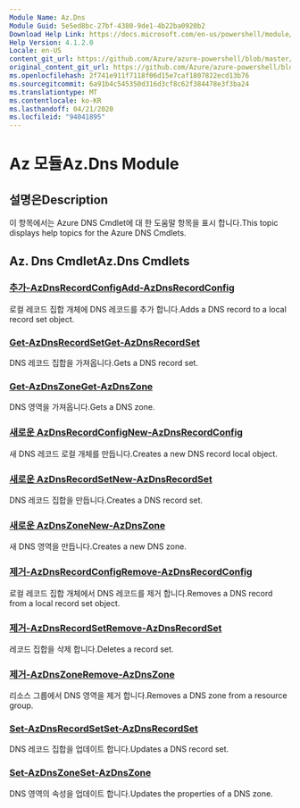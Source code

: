 ```yaml
---
Module Name: Az.Dns
Module Guid: 5e5ed8bc-27bf-4380-9de1-4b22ba0920b2
Download Help Link: https://docs.microsoft.com/en-us/powershell/module/az.dns
Help Version: 4.1.2.0
Locale: en-US
content_git_url: https://github.com/Azure/azure-powershell/blob/master/src/Dns/Dns/help/Az.DNS.md
original_content_git_url: https://github.com/Azure/azure-powershell/blob/master/src/Dns/Dns/help/Az.DNS.md
ms.openlocfilehash: 2f741e911f7118f06d15e7caf1807822ecd13b76
ms.sourcegitcommit: 6a91b4c545350d316d3cf8c62f384478e3f3ba24
ms.translationtype: MT
ms.contentlocale: ko-KR
ms.lasthandoff: 04/21/2020
ms.locfileid: "94041895"
---
```

# <span data-ttu-id="2c475-101">Az 모듈</span><span class="sxs-lookup"><span data-stu-id="2c475-101">Az.Dns Module</span></span>
## <span data-ttu-id="2c475-102">설명은</span><span class="sxs-lookup"><span data-stu-id="2c475-102">Description</span></span>
<span data-ttu-id="2c475-103">이 항목에서는 Azure DNS Cmdlet에 대 한 도움말 항목을 표시 합니다.</span><span class="sxs-lookup"><span data-stu-id="2c475-103">This topic displays help topics for the Azure DNS Cmdlets.</span></span>

## <span data-ttu-id="2c475-104">Az. Dns Cmdlet</span><span class="sxs-lookup"><span data-stu-id="2c475-104">Az.Dns Cmdlets</span></span>
### [<span data-ttu-id="2c475-105">추가-AzDnsRecordConfig</span><span class="sxs-lookup"><span data-stu-id="2c475-105">Add-AzDnsRecordConfig</span></span>](Add-AzDnsRecordConfig.md)
<span data-ttu-id="2c475-106">로컬 레코드 집합 개체에 DNS 레코드를 추가 합니다.</span><span class="sxs-lookup"><span data-stu-id="2c475-106">Adds a DNS record to a local record set object.</span></span>

### [<span data-ttu-id="2c475-107">Get-AzDnsRecordSet</span><span class="sxs-lookup"><span data-stu-id="2c475-107">Get-AzDnsRecordSet</span></span>](Get-AzDnsRecordSet.md)
<span data-ttu-id="2c475-108">DNS 레코드 집합을 가져옵니다.</span><span class="sxs-lookup"><span data-stu-id="2c475-108">Gets a DNS record set.</span></span>

### [<span data-ttu-id="2c475-109">Get-AzDnsZone</span><span class="sxs-lookup"><span data-stu-id="2c475-109">Get-AzDnsZone</span></span>](Get-AzDnsZone.md)
<span data-ttu-id="2c475-110">DNS 영역을 가져옵니다.</span><span class="sxs-lookup"><span data-stu-id="2c475-110">Gets a DNS zone.</span></span>

### [<span data-ttu-id="2c475-111">새로운 AzDnsRecordConfig</span><span class="sxs-lookup"><span data-stu-id="2c475-111">New-AzDnsRecordConfig</span></span>](New-AzDnsRecordConfig.md)
<span data-ttu-id="2c475-112">새 DNS 레코드 로컬 개체를 만듭니다.</span><span class="sxs-lookup"><span data-stu-id="2c475-112">Creates a new DNS record local object.</span></span>

### [<span data-ttu-id="2c475-113">새로운 AzDnsRecordSet</span><span class="sxs-lookup"><span data-stu-id="2c475-113">New-AzDnsRecordSet</span></span>](New-AzDnsRecordSet.md)
<span data-ttu-id="2c475-114">DNS 레코드 집합을 만듭니다.</span><span class="sxs-lookup"><span data-stu-id="2c475-114">Creates a DNS record set.</span></span>

### [<span data-ttu-id="2c475-115">새로운 AzDnsZone</span><span class="sxs-lookup"><span data-stu-id="2c475-115">New-AzDnsZone</span></span>](New-AzDnsZone.md)
<span data-ttu-id="2c475-116">새 DNS 영역을 만듭니다.</span><span class="sxs-lookup"><span data-stu-id="2c475-116">Creates a new DNS zone.</span></span>

### [<span data-ttu-id="2c475-117">제거-AzDnsRecordConfig</span><span class="sxs-lookup"><span data-stu-id="2c475-117">Remove-AzDnsRecordConfig</span></span>](Remove-AzDnsRecordConfig.md)
<span data-ttu-id="2c475-118">로컬 레코드 집합 개체에서 DNS 레코드를 제거 합니다.</span><span class="sxs-lookup"><span data-stu-id="2c475-118">Removes a DNS record from a local record set object.</span></span>

### [<span data-ttu-id="2c475-119">제거-AzDnsRecordSet</span><span class="sxs-lookup"><span data-stu-id="2c475-119">Remove-AzDnsRecordSet</span></span>](Remove-AzDnsRecordSet.md)
<span data-ttu-id="2c475-120">레코드 집합을 삭제 합니다.</span><span class="sxs-lookup"><span data-stu-id="2c475-120">Deletes a record set.</span></span>

### [<span data-ttu-id="2c475-121">제거-AzDnsZone</span><span class="sxs-lookup"><span data-stu-id="2c475-121">Remove-AzDnsZone</span></span>](Remove-AzDnsZone.md)
<span data-ttu-id="2c475-122">리소스 그룹에서 DNS 영역을 제거 합니다.</span><span class="sxs-lookup"><span data-stu-id="2c475-122">Removes a DNS zone from a resource group.</span></span>

### [<span data-ttu-id="2c475-123">Set-AzDnsRecordSet</span><span class="sxs-lookup"><span data-stu-id="2c475-123">Set-AzDnsRecordSet</span></span>](Set-AzDnsRecordSet.md)
<span data-ttu-id="2c475-124">DNS 레코드 집합을 업데이트 합니다.</span><span class="sxs-lookup"><span data-stu-id="2c475-124">Updates a DNS record set.</span></span>

### [<span data-ttu-id="2c475-125">Set-AzDnsZone</span><span class="sxs-lookup"><span data-stu-id="2c475-125">Set-AzDnsZone</span></span>](Set-AzDnsZone.md)
<span data-ttu-id="2c475-126">DNS 영역의 속성을 업데이트 합니다.</span><span class="sxs-lookup"><span data-stu-id="2c475-126">Updates the properties of a DNS zone.</span></span>

